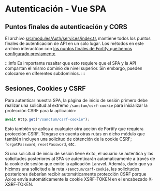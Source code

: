 # Autenticación - Vue SPA

## Puntos finales de autenticación y CORS

El archivo [src/modules/Auth/services/index.ts](https://github.com/CaribesTIC/vue-frontend-ts/blob/main/src/modules/Auth/services/index.ts) mantiene todos los puntos finales de autenticación de API en un solo lugar. Los métodos en este archivo interactúan con [los puntos finales de Fortify que hemos configurado previamente](../laravel/laravel-authentication.html#configuracion-de-fortify).

:::info
Es importante resaltar que esto requiere que el SPA y la API compartan el mismo dominio de nivel superior. Sin embargo, pueden colocarse en diferentes subdominios.
:::

## Sesiones, Cookies y CSRF

Para autenticar nuestra SPA, la página de inicio de sesión primero debe realizar una solicitud al extremo `/sanctum/csrf-cookie` para inicializar la protección CSRF para la aplicación:


```ts
await Http.get("/sanctum/csrf-cookie");
```

Esto también se aplica a cualquier otra acción de Fortify que requiera protección CSRF. Téngase en cuenta otras rutas en dicho módulo que también incluyen una solicitud de obtención de la cookie CSRF; `forgotPassword`, `resetPassword`, etc.

Si una solicitud de inicio de sesión tiene éxito, el usuario se autentica y las solicitudes posteriores al SPA se autenticarán automáticamente a través de la cookie de sesión que emite la aplicación Laravel. Además, dado que ya hicimos una solicitud a la ruta `/sanctum/csrf-cookie`, las solicitudes posteriores deberían recibir automáticamente protección CSRF porque Axios envía automáticamente la cookie XSRF-TOKEN en el encabezado X-XSRF-TOKEN.

